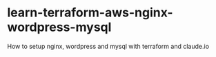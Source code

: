 # learn-terraform-aws-nginx-wordpress-mysql
How to setup nginx, wordpress and mysql with terraform and claude.io
